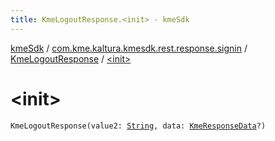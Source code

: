 ```yaml
---
title: KmeLogoutResponse.<init> - kmeSdk
---
```


[kmeSdk](../../index.html) / [com.kme.kaltura.kmesdk.rest.response.signin](../index.html) / [KmeLogoutResponse](index.html) / [&lt;init&gt;](./-init-.html)

# &lt;init&gt;

`KmeLogoutResponse(value2: `[`String`](https://kotlinlang.org/api/latest/jvm/stdlib/kotlin/-string/index.html)`, data: `[`KmeResponseData`](../../com.kme.kaltura.kmesdk.rest.response/-kme-response-data/index.html)`?)`